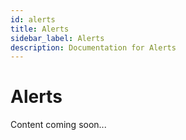```yaml
---
id: alerts
title: Alerts
sidebar_label: Alerts
description: Documentation for Alerts
---
```


# Alerts

Content coming soon...

